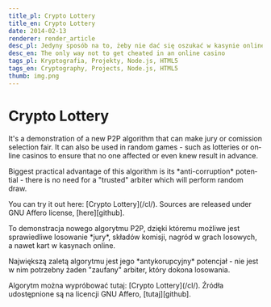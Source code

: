 ```yaml
---
title_pl: Crypto Lottery
title_en: Crypto Lottery
date: 2014-02-13
renderer: render_article
desc_pl: Jedyny sposób na to, żeby nie dać się oszukać w kasynie online
desc_en: The only way not to get cheated in an online casino
tags_pl: Kryptografia, Projekty, Node.js, HTML5
tags_en: Cryptography, Projects, Node.js, HTML5
thumb: img.png
---
```


# Crypto Lottery

<div lang=en>

<p>It's a demonstration of a new P2P algorithm that can make jury or
comission selection fair. It can also be used in random games - such
as lotteries or online casinos to ensure that no one affected or even
knew result in advance.


<p>Biggest practical advantage of this algorithm is its *anti-corruption*
potential - there is no need for a "trusted" arbiter which will
perform random draw.

  
<p>You can try it out here: [Crypto Lottery](/cl/). Sources are released
under GNU Affero license, [here][github].    

</div>

<div lang=pl>

<p>To demonstracja nowego algorytmu P2P, dzięki któremu możliwe jest
sprawiedliwe losowanie *jury*, składów komisji, nagród w grach
losowych, a nawet kart w kasynach online.


<p>Największą zaletą algorytmu jest jego *antykorupcyjny* potencjał
- nie jest w nim potrzebny żaden "zaufany" arbiter, który dokona
losowania.

  
<p>Algorytm można wypróbować tutaj: [Crypto Lottery](/cl/). Źródła
udostępnione są na licencji GNU Affero, [tutaj][github].

</div>

   [github]: https://github.com/mafik/crypto-lottery
